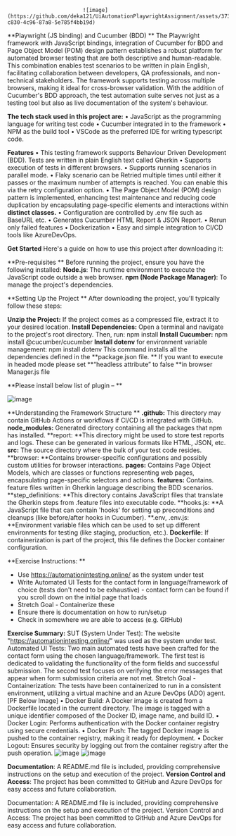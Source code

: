     						![image](https://github.com/deka121/UiAutomationPlaywrightAssignment/assets/37321334/840c5878-c830-4c96-87a8-5e785f4bb19d)


**Playwright (JS binding) and Cucumber (BDD) **
The Playwright framework with JavaScript bindings, integration of Cucumber for BDD and 
Page Object Model (POM) design pattern establishes a robust platform for automated browser testing that are both descriptive and human-readable. This combination enables test scenarios to be written in plain English, facilitating collaboration between developers, QA professionals, and non-technical stakeholders. The framework supports testing across multiple browsers, making it ideal for cross-browser validation. With the addition of Cucumber's BDD approach, the test automation suite serves not just as a testing tool but also as live documentation of the system's behaviour. 

**The tech stack used in this project are:**
•	JavaScript as the programming language for writing test code
•	Cucumber integrated in to the framework
•	NPM as the build tool
•	VSCode as the preferred IDE for writing typescript code.

**Features**
•	This testing framework supports Behaviour Driven Development (BDD). Tests are written in plain English text called Gherkin
•	Supports execution of tests in different browsers.
•	Supports running scenarios in parallel mode. 
•	Flaky scenario can be Retried multiple times until either it passes or the maximum number of attempts is reached. You can enable this via the retry configuration option.
•	The Page Object Model (POM) design pattern is implemented, enhancing test maintenance and reducing code duplication by encapsulating page-specific elements and interactions within **distinct classes.**
•	Configuration are controlled by .env file such as BaseURL etc.
•	Generates Cucumber HTML Report & JSON Report.
•	Rerun only failed features
•	Dockerization
•	Easy and simple integration to CI/CD tools like AzureDevOps.

**Get Started**
Here's a guide on how to use this project after downloading it: 

**Pre-requisites **
Before running the project, ensure you have the following installed:
**Node.js**: The runtime environment to execute the JavaScript code outside a web browser.
**npm (Node Package Manager)**: To manage the project's dependencies. 


**Setting Up the Project **
After downloading the project, you'll typically follow these steps: 

**Unzip the Project:** If the project comes as a compressed file, extract it to your desired location. 
**Install Dependencies:** Open a terminal and navigate to the project's root directory. 
Then, run: npm install
**Install Cucumber:** npm install @cucumber/cucumber 
**Install dotenv** for environment variable management: npm install dotenv 
This command installs all the dependencies defined in the **package.json file. **
If you want to execute in headed mode please set **“headless attribute” to false **in browser Manager.js file

**Please install below list of plugin – **

![image](https://github.com/deka121/UiAutomationPlaywrightAssignment/assets/37321334/5e186c86-532f-460f-93dd-7d5f7682f0e3)

 
**Understanding the Framework Structure **
**.github:** This directory may contain GitHub Actions or workflows if CI/CD is integrated with GitHub.
**node_modules:** Generated directory containing all the packages that npm has installed.
**report: **This directory might be used to store test reports and logs. These can be generated in various formats like HTML, JSON, etc.
**src:** The source directory where the bulk of your test code resides.
**browser: **Contains browser-specific configurations and possibly custom utilities for browser interactions.
**pages:** Contains Page Object Models, which are classes or functions representing web pages, encapsulating page-specific selectors and actions.
**features:** Contains. feature files written in Gherkin language describing the BDD scenarios.
**step_definitions: **This directory contains JavaScript files that translate the Gherkin steps from .feature files into executable code.
**hooks.js: **A JavaScript file that can contain 'hooks' for setting up preconditions and cleanups (like before/after hooks in Cucumber).
**.env, .env.js: **Environment variable files which can be used to set up different environments for testing (like staging, production, etc.).
**Dockerfile:** If containerization is part of the project, this file defines the Docker container configuration. 


**Exercise Instructions: **
- Use https://automationintesting.online/ as the system under test
- Write Automated UI Tests for the contact form in language/framework of choice (tests don't need to be exhaustive)
         - contact form can be found if you scroll down on the initial page that loads
- Stretch Goal - Containerize these
- Ensure there is documentation on how to run/setup
- Check in somewhere we are able to access (e.g. GitHub) 


**Exercise Summary:**
SUT (System Under Test): The website "https://automationintesting.online/" was used as the system under test.
Automated UI Tests: Two main automated tests have been crafted for the contact form using the chosen language/framework. 
The first test is dedicated to validating the functionality of the form fields and successful submission.
The second test focuses on verifying the error messages that appear when form submission criteria are not met.
Stretch Goal - Containerization: The tests have been containerized to run in a consistent environment, utilizing a virtual machine and an Azure DevOps (ADO) agent. [PF Below Image]
•	Docker Build: A Docker image is created from a Dockerfile located in the current directory. The image is tagged with a unique identifier composed of the Docker ID, image name, and build ID.
•	Docker Login: Performs authentication with the Docker container registry using secure credentials.
•	Docker Push: The tagged Docker image is pushed to the container registry, making it ready for deployment.
•	Docker Logout: Ensures security by logging out from the container registry after the push operation.
![image](https://github.com/deka121/UiAutomationPlaywrightAssignment/assets/37321334/ee7f6a92-c5cc-45d3-8a6f-c0bed9a3ed49)
![image](https://github.com/deka121/UiAutomationPlaywrightAssignment/assets/37321334/445c8d0b-5dc6-4fb9-b3f7-14791258103b)

**Documentation**: A README.md file is included, providing comprehensive instructions on the setup and execution of the project.
**Version Control and Access**: The project has been committed to GitHub and Azure DevOps for easy access and future collaboration.


  
 


Documentation: A README.md file is included, providing comprehensive instructions on the setup and execution of the project.
Version Control and Access: The project has been committed to GitHub and Azure DevOps for easy access and future collaboration.
 
